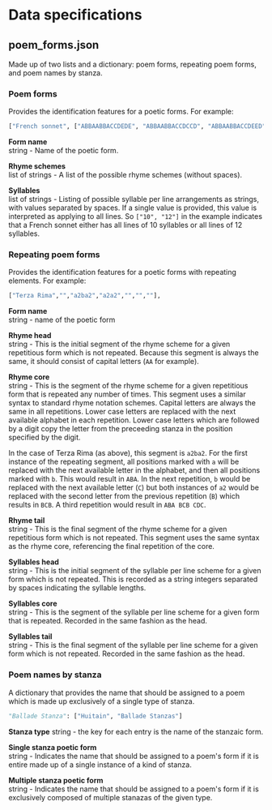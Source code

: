 # Data specifications
## poem_forms.json
Made up of two lists and a dictionary: poem forms, repeating poem forms, and poem names by stanza.

### Poem forms
Provides the identification features for a poetic forms. For example:
```python 
["French sonnet", ["ABBAABBACCDEDE", "ABBAABBACCDCCD", "ABBAABBACCDEED"], ["10", "12"], 14]
```
**Form name**  
string - Name of the poetic form.

**Rhyme schemes**  
list of strings - A list of the possible rhyme schemes (without spaces).

**Syllables**  
list of strings - Listing of possible syllable per line arrangements as strings, with values separated by spaces. If a 
single value is provided, this value is interpreted as applying to all lines. So `["10", "12"]` in the example indicates
that a French sonnet either has all lines of 10 syllables or all lines of 12 syllables.

### Repeating poem forms
Provides the identification features for a poetic forms with repeating elements. For example:
```python 
["Terza Rima","","a2ba2","a2a2","","",""],
```
**Form name**  
string - name of the poetic form

**Rhyme head**  
string - This is the initial segment of the rhyme scheme for a given repetitious form which is not repeated. Because 
this segment is always the same, it should consist of capital letters (`AA` for example).  

**Rhyme core**  
string - This is the segment of the rhyme scheme for a given repetitious form that is repeated any number of times.
This segment uses a similar syntax to standard rhyme notation schemes. Capital letters are always the same in all 
repetitions. Lower case letters are replaced with the next available alphabet in each repetition. Lower case letters 
which are followed by a digit copy the letter from the preceeding stanza in the position specified by the digit.  

In the case of Terza Rima (as above), this segment is `a2ba2`. For the first instance of the repeating segment, all 
positions marked with `a` will be replaced with the next available letter in the alphabet, and then all positions marked
with `b`. This would result in `ABA`. In the next repetition, `b` would be replaced with the next available letter (`C`)
but both instances of `a2` would be replaced with the second letter from the previous repetition (`B`) which results in 
`BCB`. A third repetition would result in `ABA BCB CDC`.

**Rhyme tail**  
string - This is the final segment of the rhyme scheme for a given repetitious form which is not repeated. This segment 
uses the same syntax as the rhyme core, referencing the final repetition of the core.

**Syllables head**  
string - This is the initial segment of the syllable per line scheme for a given form which is not repeated.
This is recorded as a string integers separated by spaces indicating the syllable lengths.  

**Syllables core**  
string - This is the segment of the syllable per line scheme for a given form that is repeated. Recorded in the same
fashion as the head.  

**Syllables tail**  
string - This is the final segment of the syllable per line scheme for a given form which is not repeated.
Recorded in the same fashion as the head.  

### Poem names by stanza
A dictionary that provides the name that should be assigned to a poem which is made up exclusively of a single type of 
stanza.
```python 
"Ballade Stanza": ["Huitain", "Ballade Stanzas"]
```
**Stanza type**
string - the key for each entry is the name of the stanzaic form.  

**Single stanza poetic form**  
string - Indicates the name that should be assigned to a poem's form if it is entire made up of a single instance
of a kind of stanza.  

**Multiple stanza poetic form**   
string - Indicates the name that should be assigned to a poem's form if it is exclusively composed of multiple stanazas 
of the given type.